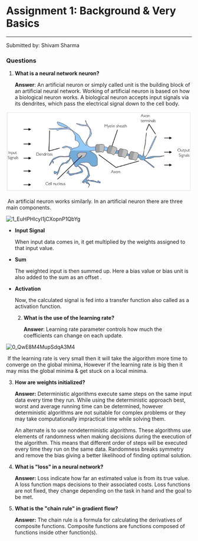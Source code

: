 # Assignment 1: Background & Very Basics

------

Submitted by: Shivam Sharma 

### Questions 

1. **What is a neural network neuron?**

   **Answer**: An artificial neuron or simply called unit is the building block of an artificial neural network. Working of artificial neuron is based on how a biological neuron works. A biological neuron accepts input signals via its dendrites, which pass the electrical signal down to the cell body.

![1_9DRHyzHBQs2DTYA5Wd_leQ](https://github.com/shivams619/end3.0_assignments/blob/2cab01ad2118625c78265b53ed2953097555d298/assignment-1/img/1_9DRHyzHBQs2DTYA5Wd_leQ.png)

​		An artificial neuron works similarly. In an artificial neuron there are three main components.

![1_EuHPHlcyI1jCXopnP1QbYg](C:\Users\91997\Desktop\assignment\img\1_EuHPHlcyI1jCXopnP1QbYg.png)

- **Input Signal**

  When input data comes in, it get multiplied by the weights assigned to that input value.

- **Sum**

  The weighted input is then summed up. Here a bias value or bias unit is also added to the sum as an offset . 

- **Activation**

  Now, the calculated signal is fed into a transfer function also called as a activation function.

  

  2. **What is the use of the learning rate?**

     **Answer**: Learning rate parameter controls how much the coefficients can change on each update. 

![0_QwE8M4MupSdqA3M4](C:\Users\91997\Desktop\assignment\img\0_QwE8M4MupSdqA3M4.png)

​		If the learning rate is very small then it will take the algorithm more time to converge on the global minima, However if the 		learning rate is big then it may miss the global minima & get stuck on a local minima.  



3. **How are weights initialized?**

   **Answer:** Deterministic algorithms execute same steps on the same input data every time they run. While using the deterministic approach best, worst and average running time can be determined, however deterministic algorithms are not suitable for complex problems or they may take computationally impractical time while solving them.

   An alternate is to use nondeterministic algorithms. These algorithms use elements of randomness when making decisions during the execution of the algorithm. This means that different order of steps will be executed every time they run on the same data. Randomness breaks symmetry and remove the bias giving a better likelihood of finding optimal solution.

   

4. **What is "loss" in a neural network?**

   **Answer:** Loss indicate how far an estimated value is from its true value. A loss function maps decisions to their associated costs. Loss functions are not fixed, they change depending on the task in hand and the goal to be met.

   

5. **What is the "chain rule" in gradient flow?**

   **Answer:** The chain rule is a formula for calculating the derivatives of composite functions. Composite functions are functions composed of functions inside other function(s).

